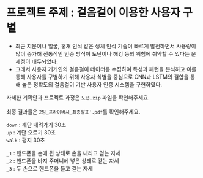 # 프로젝트 주제 : 걸음걸이 이용한 사용자 구별 

- 최근 지문이나 얼굴, 홍채 인식 같은 생체 인식 기술이 빠르게 발전하면서 사용량이 많이 증가해 전통적인 인증 방식이 도난이나 해킹 등의 위험에 취약할 수 있다는 문제점이 대두되었다.
- 그래서 사용자 개개인의 걸음걸이 데이터를 수집하여 특성과 패턴을 분석하고 이를 통해 사용자를 구별하기 위해 사용자 식별을 중심으로 CNN과 LSTM의 결합을 통해 높은 정확도의 걸음걸이 기반 사용자 인증 시스템을 구현하였다.


자세한 기획안과 프로젝트 과정은 `노션.zip` 파일을 확인해주세요.
<br>
<br>
최종 결과물은 `2팀_프라이버시_최종발표'.pdf`를 확인해주세요.

`down` : 계단 내려가기 30초<br>
`up` : 계단 오르기 30초<br>
`walk` : 평지 30초

`_1` : 핸드폰을 손에 쥔 상태로 손을 내리고 걷는 자세<br>
`_2` : 핸드폰을 바지 주머니에 넣은 상태로 걷는 자세<br>
`_3` : 두 손으로 핸드폰을 들고 걷는 자세
